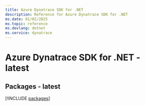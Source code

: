 ```yaml
---
title: Azure Dynatrace SDK for .NET
description: Reference for Azure Dynatrace SDK for .NET
ms.date: 01/02/2025
ms.topic: reference
ms.devlang: dotnet
ms.service: dynatrace
---
```

# Azure Dynatrace SDK for .NET - latest
## Packages - latest
[!INCLUDE [packages](dynatrace-index.md)]